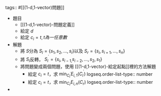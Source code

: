 tags:: #[[(1-d,1-vector)問題]]

- 題目
	- [[(1-d,1-vector)-問題定義]]
	- 給定 $d$
	- 給定 $c_{i}=t,t為一任意數$
- 解題
	- 將 $S$分為 $S_{l}=\left\lbrace s_1,s_2,\ldots,s_{i}\right\rbrace$以及 $S_{r}=\left\lbrace s_{i},s_{i+1},\ldots,s_{n}\right\rbrace$
	- 將 $S_{l}$反轉， $S_{l}^{^{\prime}}=\left\lbrace s_{i},s_{i-1,}s_{i-2},\ldots,s_2,s_1\right\rbrace$
	- 將問題變成兩個問題，使用 [[(1-d,1-vector)-給定起點]]裡的方法解題
		- 給定 $c_{i}=t$，求 $\min_{C_{l}^{^{\prime}}}E_{i,1}(C_{l}^{^{\prime}})$
		  logseq.order-list-type:: number
		- 給定 $c_{i}=t$，求 $\min_{C_{r}}E_{i,n}(C_{r})$
		  logseq.order-list-type:: number
-